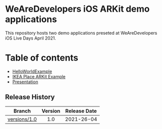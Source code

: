 # WeAreDevelopers iOS ARKit demo applications

This repository hosts two demo applications preseted at WeAreDevelopers iOS Live Days April 2021. 

Table of contents
=================

<!--ts-->
   * [HelloWorldExample](https://github.com/newPrimitives/wearedevelopers-ios-arkit-demo/tree/main/ARKitHelloWorld)
   * [IKEA Place ARKit Example](https://github.com/newPrimitives/wearedevelopers-ios-arkit-demo/tree/main/IKEAPlaceDemo)
   * [Presentation](https://github.com/newPrimitives/wearedevelopers-ios-arkit-demo/blob/main/Introduction%20to%20ARKIT%20-%20WeAreDevelopers%20iOS%20Day.pdf)
<!--te-->

## Release History

| Branch                                                                                  | Version | Release Date |
| --------------------------------------------------------------------------------------- |:-------:|:------------:|
| [versions/1.0](https://github.com/newPrimitives/wearedevelopers-ios-arkit-demo/tree/main) | 1.0     | 2021-26-04 |





